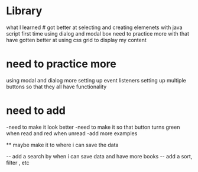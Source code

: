 # Library

what I learned #
got better at selecting and creating elemenets with java script
first time using dialog and modal box need to practice more with that
have gotten better at using css grid to display my content


# need to practice more
using modal and dialog more
setting up event listeners
setting up multiple buttons so that they all have functionality

# need to add
-need to make it look better
-need to make it so that button turns green when read and red when unread
-add more examples

** maybe make it to where i can save the data

-- add a search by when i can save data and have more books
 -- add a sort, filter , etc
